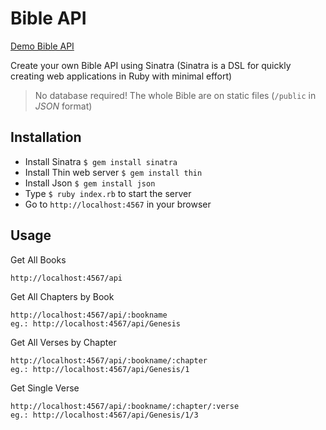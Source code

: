 # Bible API

[Demo Bible API](https://guarded-beyond-9967.herokuapp.com/api)

Create your own Bible API using Sinatra (Sinatra is a DSL for quickly creating web applications in Ruby with minimal effort)

> No database required! The whole Bible are on static files (`/public` in *JSON* format)

## Installation

* Install Sinatra `$ gem install sinatra`
* Install Thin web server `$ gem install thin`
* Install Json `$ gem install json`
* Type `$ ruby index.rb` to start the server
* Go to `http://localhost:4567` in your browser


## Usage

Get All Books

    http://localhost:4567/api

Get All Chapters by Book

    http://localhost:4567/api/:bookname
    eg.: http://localhost:4567/api/Genesis

Get All Verses by Chapter

    http://localhost:4567/api/:bookname/:chapter
    eg.: http://localhost:4567/api/Genesis/1

Get Single Verse

    http://localhost:4567/api/:bookname/:chapter/:verse
    eg.: http://localhost:4567/api/Genesis/1/3
